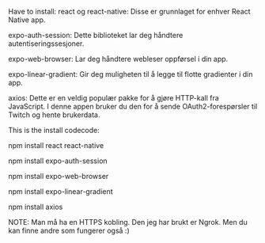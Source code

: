 Have to install: 
react og react-native: Disse er grunnlaget for enhver React Native app.

expo-auth-session: Dette biblioteket lar deg håndtere autentiseringssesjoner.

expo-web-browser: Lar deg håndtere webleser oppførsel i din app.

expo-linear-gradient: Gir deg muligheten til å legge til flotte gradienter i din app.

axios: Dette er en veldig populær pakke for å gjøre HTTP-kall fra JavaScript. I denne appen bruker du den for å sende OAuth2-forespørsler til Twitch og hente brukerdata.


This is the install codecode:

npm install react react-native

npm install expo-auth-session

npm install expo-web-browser

npm install expo-linear-gradient

npm install axios

NOTE: Man må ha en HTTPS kobling. Den jeg har brukt er Ngrok. Men du kan finne andre som fungerer også :) 
